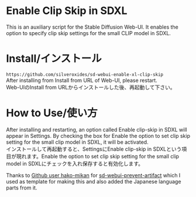 # Enable Clip Skip in SDXL

This is an auxiliary script for the Stable Diffusion Web-UI. It enables the option to specify clip skip settings for the small CLIP model in SDXL.

# Install/インストール
`https://github.com/silveroxides/sd-webui-enable-xl-clip-skip`  
After installing from Install from URL of Web-UI, please restart.  
Web-UIのInstall from URLからインストールした後、再起動して下さい。  

# How to Use/使い方
After installing and restarting, an option called Enable clip-skip in SDXL will appear in Settings. By checking the box for Enable the option to set clip skip setting for the small clip model in SDXL, it will be activated.  
インストールして再起動すると、SettingsにEnable clip-skip in SDXLという項目が現れます。Enable the option to set clip skip setting for the small clip model in SDXLにチェックを入れ保存すると有効化します。

Thanks to [Github user hako-mikan](https://github.com/hako-mikan) for [sd-webui-prevent-artifact](https://github.com/hako-mikan/sd-webui-prevent-artifact) which I used as template for making this and also added the Japanese language parts from it.
